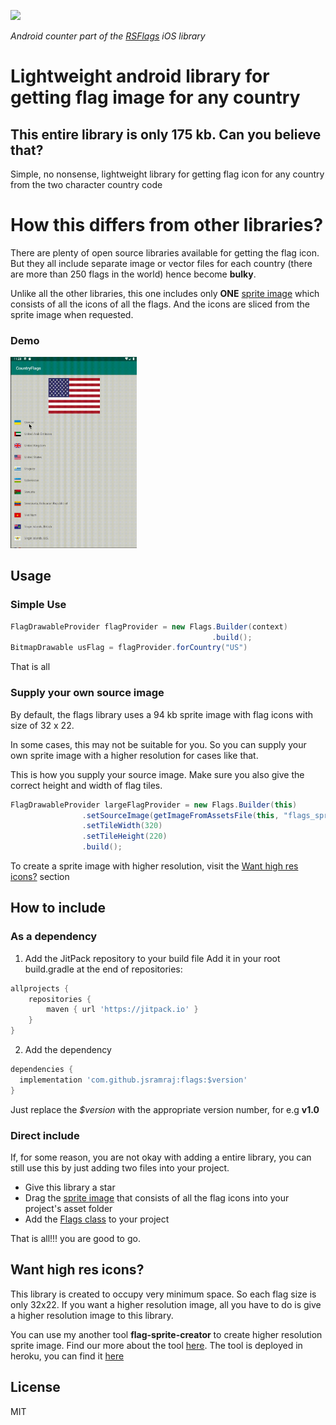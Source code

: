 [![](https://jitpack.io/v/jsramraj/flags.svg)](https://jitpack.io/#jsramraj/flags)

*Android counter part of the [RSFlags](https://github.com/jsramraj/RSFlags) iOS library*

# Lightweight android library for getting flag image for any country
## This entire library is only **175 kb**. Can you believe that?
Simple, no nonsense, lightweight library for getting flag icon for any country from the two character country code


# How this differs from other libraries?
There are plenty of open source libraries available for getting the flag icon. 
But they all include separate image or vector files for each country (there are more than 250 flags in the world) hence become **bulky**.

Unlike all the other libraries, this one includes only **ONE** 
[sprite image](https://github.com/jsramraj/flags/raw/master/flags/src/main/assets/flags_sprite.png)
which consists of all the icons of
all the flags. And the icons are sliced from the sprite image when requested.

### Demo
<img src="./demo/flags-demo.gif" width="40%">

## Usage
### Simple Use
```java
FlagDrawableProvider flagProvider = new Flags.Builder(context)
											 .build();
BitmapDrawable usFlag = flagProvider.forCountry("US")
```
That is all

### Supply your own source image
By default, the flags library uses a 94 kb sprite image with flag icons with size of 32 x 22.

In some cases, this may not be suitable for you. So you can supply your own sprite image with a higher resolution for cases like that.

This is how you supply your source image. Make sure you also give the correct height and width of flag tiles.

```java
FlagDrawableProvider largeFlagProvider = new Flags.Builder(this)
                .setSourceImage(getImageFromAssetsFile(this, "flags_sprite_big.png"))
                .setTileWidth(320)
                .setTileHeight(220)
                .build();
```
To create a sprite image with higher resolution, visit the [Want high res icons?](#Want-high-res-icons?) section

## How to include
### As a dependency
1. Add the JitPack repository to your build file
Add it in your root build.gradle at the end of repositories:
```groovy
allprojects {
	repositories {		
		maven { url 'https://jitpack.io' }
	}
}
```
2. Add the dependency
```groovy
dependencies {
  implementation 'com.github.jsramraj:flags:$version'
}
```
Just replace the *$version* with the appropriate version number, for e.g **v1.0**

### Direct include
If, for some reason, you are not okay with adding a entire library, you can still use this by just adding two files into your project.

* Give this library a star
* Drag the [sprite image](https://github.com/jsramraj/flags/raw/master/flags/src/main/assets/flags_sprite.png) that consists of all the flag icons into your project's asset folder
* Add the [Flags class](https://github.com/jsramraj/flags/blob/master/flags/src/main/java/com/jsramraj/flags/Flags.java) to your project

That is all!!! you are good to go. 

## Want high res icons?
This library is created to occupy very minimum space. So each flag size is only 32x22. If you want a higher resolution image, all you have to do is give a higher resolution image to this library.

You can use my another tool **flag-sprite-creator** to create higher resolution sprite image. 
Find our more about the tool [here](https://github.com/jsramraj/flag-sprite-creator).
The tool is deployed in heroku, you can find it [here](https://flag-sprite-creator.herokuapp.com/)

## License
MIT 
